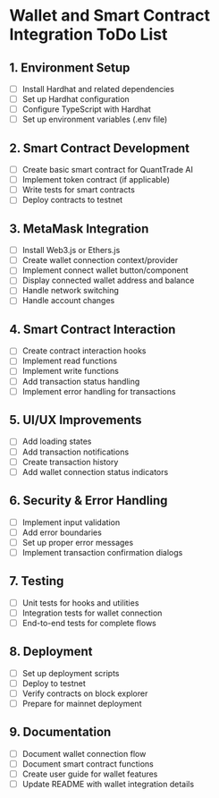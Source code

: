# Wallet and Smart Contract Integration ToDo List

## 1. Environment Setup
- [ ] Install Hardhat and related dependencies
- [ ] Set up Hardhat configuration
- [ ] Configure TypeScript with Hardhat
- [ ] Set up environment variables (.env file)

## 2. Smart Contract Development
- [ ] Create basic smart contract for QuantTrade AI
- [ ] Implement token contract (if applicable)
- [ ] Write tests for smart contracts
- [ ] Deploy contracts to testnet

## 3. MetaMask Integration
- [ ] Install Web3.js or Ethers.js
- [ ] Create wallet connection context/provider
- [ ] Implement connect wallet button/component
- [ ] Display connected wallet address and balance
- [ ] Handle network switching
- [ ] Handle account changes

## 4. Smart Contract Interaction
- [ ] Create contract interaction hooks
- [ ] Implement read functions
- [ ] Implement write functions
- [ ] Add transaction status handling
- [ ] Implement error handling for transactions

## 5. UI/UX Improvements
- [ ] Add loading states
- [ ] Add transaction notifications
- [ ] Create transaction history
- [ ] Add wallet connection status indicators

## 6. Security & Error Handling
- [ ] Implement input validation
- [ ] Add error boundaries
- [ ] Set up proper error messages
- [ ] Implement transaction confirmation dialogs

## 7. Testing
- [ ] Unit tests for hooks and utilities
- [ ] Integration tests for wallet connection
- [ ] End-to-end tests for complete flows

## 8. Deployment
- [ ] Set up deployment scripts
- [ ] Deploy to testnet
- [ ] Verify contracts on block explorer
- [ ] Prepare for mainnet deployment

## 9. Documentation
- [ ] Document wallet connection flow
- [ ] Document smart contract functions
- [ ] Create user guide for wallet features
- [ ] Update README with wallet integration details
